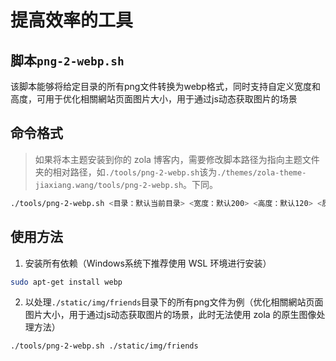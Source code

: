 # 提高效率的工具

## 脚本`png-2-webp.sh`

该脚本能够将给定目录的所有png文件转换为webp格式，同时支持自定义宽度和高度，可用于优化相關網站页面图片大小，用于通过js动态获取图片的场景

## 命令格式

> 如果将本主题安装到你的 zola 博客内，需要修改脚本路径为指向主题文件夹的相对路径，如`./tools/png-2-webp.sh`该为`./themes/zola-theme-jiaxiang.wang/tools/png-2-webp.sh`。下同。

```bash
./tools/png-2-webp.sh <目录：默认当前目录> <宽度：默认200> <高度：默认120> <质量：默认75>
```

## 使用方法

1. 安装所有依赖（Windows系统下推荐使用 WSL 环境进行安装）

```bash
sudo apt-get install webp
```

2. 以处理`./static/img/friends`目录下的所有png文件为例（优化相關網站页面图片大小，用于通过js动态获取图片的场景，此时无法使用 zola 的原生图像处理方法）

```bash
./tools/png-2-webp.sh ./static/img/friends
```